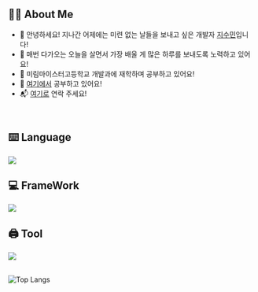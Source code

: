 <h2 align="left">👨‍💻 About Me</h2>

- 👋 안녕하세요! 지나간 어제에는 미련 없는 날들을 보내고 싶은 개발자 [지수민](https://instagram.com/izowuiw)입니다!
- 🐋 매번 다가오는 오늘을 살면서 가장 배울 게 많은 하루를 보내도록 노력하고 있어요!
- 🏫 미림마이스터고등학교 개발과에 재학하며 공부하고 있어요!
- 📑 [여기에서](https://velog.io/@cuzurmyhabit/posts) 공부하고 있어요!
- 📬 [여기로](mailto:s2472@e-mirim.hs.kr) 연락 주세요!
  
<br>

## ⌨️ Language
<div style="text-align: left;">
    <img src="https://skillicons.dev/icons?i=java,html,css,js,dart" />
</div>

## 💻 FrameWork
<div style="text-align: left;">
    <img src="https://skillicons.dev/icons?i=spring,react,flutter" />
</div>

## 🖨️ Tool
<div style="text-align: left;">
    <img src="https://skillicons.dev/icons?i=eclipse,idea,vscode,github,figma,discord" />
</div>

<br>

![Top Langs](https://github-readme-stats.vercel.app/api/top-langs/?username=cuzurmyhabit&layout=compact)
